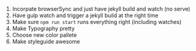 1. Incorpate browserSync and just have jekyll build and watch (no serve)
2. Have gulp watch and trigger a jekyll build at the right time
3. Make sure `npm run start` runs everything right (including watches)
4. Make Typography pretty
5. Choose new color pallete
6. Make styleguide awesome
